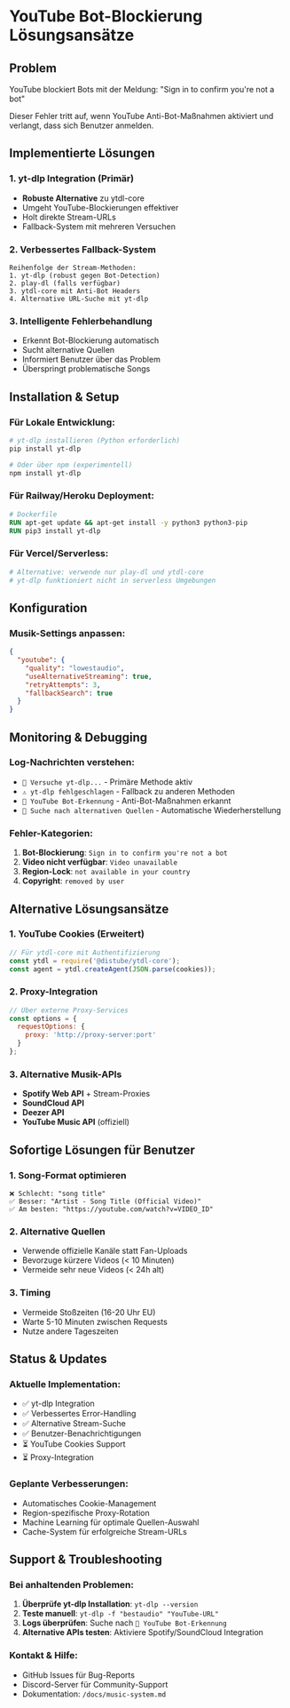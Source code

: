  # YouTube Bot-Blockierung Lösungsansätze

## Problem
YouTube blockiert Bots mit der Meldung: "Sign in to confirm you're not a bot"

Dieser Fehler tritt auf, wenn YouTube Anti-Bot-Maßnahmen aktiviert und verlangt, dass sich Benutzer anmelden.

## Implementierte Lösungen

### 1. yt-dlp Integration (Primär)
- **Robuste Alternative** zu ytdl-core
- Umgeht YouTube-Blockierungen effektiver
- Holt direkte Stream-URLs
- Fallback-System mit mehreren Versuchen

### 2. Verbessertes Fallback-System
```
Reihenfolge der Stream-Methoden:
1. yt-dlp (robust gegen Bot-Detection)
2. play-dl (falls verfügbar)
3. ytdl-core mit Anti-Bot Headers
4. Alternative URL-Suche mit yt-dlp
```

### 3. Intelligente Fehlerbehandlung
- Erkennt Bot-Blockierung automatisch
- Sucht alternative Quellen
- Informiert Benutzer über das Problem
- Überspringt problematische Songs

## Installation & Setup

### Für Lokale Entwicklung:
```bash
# yt-dlp installieren (Python erforderlich)
pip install yt-dlp

# Oder über npm (experimentell)
npm install yt-dlp
```

### Für Railway/Heroku Deployment:
```dockerfile
# Dockerfile
RUN apt-get update && apt-get install -y python3 python3-pip
RUN pip3 install yt-dlp
```

### Für Vercel/Serverless:
```bash
# Alternative: verwende nur play-dl und ytdl-core
# yt-dlp funktioniert nicht in serverless Umgebungen
```

## Konfiguration

### Musik-Settings anpassen:
```json
{
  "youtube": {
    "quality": "lowestaudio",
    "useAlternativeStreaming": true,
    "retryAttempts": 3,
    "fallbackSearch": true
  }
}
```

## Monitoring & Debugging

### Log-Nachrichten verstehen:
- `🚀 Versuche yt-dlp...` - Primäre Methode aktiv
- `⚠️ yt-dlp fehlgeschlagen` - Fallback zu anderen Methoden
- `🤖 YouTube Bot-Erkennung` - Anti-Bot-Maßnahmen erkannt
- `🔄 Suche nach alternativen Quellen` - Automatische Wiederherstellung

### Fehler-Kategorien:
1. **Bot-Blockierung**: `Sign in to confirm you're not a bot`
2. **Video nicht verfügbar**: `Video unavailable`
3. **Region-Lock**: `not available in your country`
4. **Copyright**: `removed by user`

## Alternative Lösungsansätze

### 1. YouTube Cookies (Erweitert)
```javascript
// Für ytdl-core mit Authentifizierung
const ytdl = require('@distube/ytdl-core');
const agent = ytdl.createAgent(JSON.parse(cookies));
```

### 2. Proxy-Integration
```javascript
// Über externe Proxy-Services
const options = {
  requestOptions: {
    proxy: 'http://proxy-server:port'
  }
};
```

### 3. Alternative Musik-APIs
- **Spotify Web API** + Stream-Proxies
- **SoundCloud API**
- **Deezer API**
- **YouTube Music API** (offiziell)

## Sofortige Lösungen für Benutzer

### 1. Song-Format optimieren
```
❌ Schlecht: "song title"
✅ Besser: "Artist - Song Title (Official Video)"
✅ Am besten: "https://youtube.com/watch?v=VIDEO_ID"
```

### 2. Alternative Quellen
- Verwende offizielle Kanäle statt Fan-Uploads
- Bevorzuge kürzere Videos (< 10 Minuten)
- Vermeide sehr neue Videos (< 24h alt)

### 3. Timing
- Vermeide Stoßzeiten (16-20 Uhr EU)
- Warte 5-10 Minuten zwischen Requests
- Nutze andere Tageszeiten

## Status & Updates

### Aktuelle Implementation:
- ✅ yt-dlp Integration
- ✅ Verbessertes Error-Handling
- ✅ Alternative Stream-Suche
- ✅ Benutzer-Benachrichtigungen
- ⏳ YouTube Cookies Support
- ⏳ Proxy-Integration

### Geplante Verbesserungen:
- Automatisches Cookie-Management
- Region-spezifische Proxy-Rotation
- Machine Learning für optimale Quellen-Auswahl
- Cache-System für erfolgreiche Stream-URLs

## Support & Troubleshooting

### Bei anhaltenden Problemen:
1. **Überprüfe yt-dlp Installation**: `yt-dlp --version`
2. **Teste manuell**: `yt-dlp -f "bestaudio" "YouTube-URL"`
3. **Logs überprüfen**: Suche nach `🤖 YouTube Bot-Erkennung`
4. **Alternative APIs testen**: Aktiviere Spotify/SoundCloud Integration

### Kontakt & Hilfe:
- GitHub Issues für Bug-Reports
- Discord-Server für Community-Support
- Dokumentation: `/docs/music-system.md`